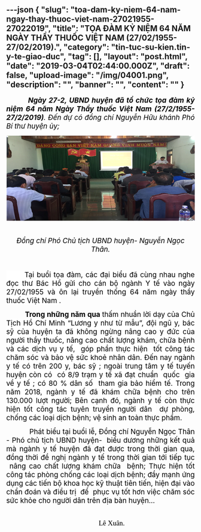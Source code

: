 ---json
{
    "slug": "toa-dam-ky-niem-64-nam-ngay-thay-thuoc-viet-nam-27021955-27022019",
    "title": "TỌA ĐÀM KỶ NIỆM 64 NĂM NGÀY THẦY THUỐC VIỆT NAM (27/02/1955-27/02/2019).",
    "category": "tin-tuc-su-kien.tin-y-te-giao-duc",
    "tag": [],
    "layout": "post.html",
    "date": "2019-03-04T02:44:00.000Z",
    "draft": false,
    "upload-image": "/img/04001.png",
    "description": "",
    "banner": "",
    "__content__": ""
}
---
<p style="text-align:justify"><strong><em><span style="font-size:14.0pt"><span style="color:black">&nbsp; &nbsp; &nbsp; &nbsp; &nbsp;Ng&agrave;y 27-2, UBND huyện đ&atilde; tổ chức tọa đ&agrave;m kỷ niệm 64 năm Ng&agrave;y Thầy thuốc Việt Nam (27/2/1955-27/2/2019)</span></span></em></strong><em><span style="font-size:14.0pt"><span style="color:black">. Đến dự c&oacute; đồng ch&iacute; Nguyễn Hữu kh&aacute;nh Ph&oacute; B&iacute; thư huyện ủy;</span></span></em></p>

<p style="text-align:center"><em><span style="font-size:14.0pt"><span style="color:black"><img alt="" src="/img/04001.png" />&nbsp;</span></span></em></p>

<p style="text-align:center"><em><span style="font-size:14.0pt"><span style="color:black">Đồng ch&iacute; Ph&oacute; Chủ tịch UBND huyện- Nguyễn Ngọc Th&acirc;n.</span></span></em></p>

<p style="text-align:justify"><em>&nbsp;&nbsp;&nbsp;&nbsp;&nbsp;&nbsp;&nbsp;&nbsp;&nbsp;&nbsp;&nbsp;&nbsp;&nbsp;&nbsp;&nbsp;&nbsp;&nbsp;&nbsp; </em></p>

<p style="text-align:justify"><span style="font-size:14.0pt"><span style="background-color:white"><span style="color:black">&nbsp; &nbsp; &nbsp; &nbsp;Tại buổi tọa đ&agrave;m, c&aacute;c đại biểu đ&atilde; c&ugrave;ng nhau nghe </span></span></span><span style="font-size:14.0pt"><span style="background-color:white"><span style="color:black">đọc</span></span></span><span style="font-size:14.0pt"><span style="background-color:white"><span style="color:black"> thư B&aacute;c Hồ gửi cho c&aacute;n bộ ng&agrave;nh Y tế v&agrave;o ng&agrave;y 27/02/1955 v&agrave; &ocirc;n lại truyền thống 64 năm ng&agrave;y thầy thuốc Việt Nam .</span></span></span></p>

<p style="text-align:justify"><strong><span style="font-size:14.0pt"><span style="color:black">&nbsp; &nbsp; &nbsp; &nbsp; &nbsp; Trong những năm qua </span></span></strong> <span style="font-size:14.0pt"><span style="background-color:white"><span style="color:black">thấm nhuần lời dạy của Chủ Tịch Hồ Ch&iacute; Minh &ldquo;Lương y như từ mẫu&rdquo;, đội ngũ y, b&aacute;c sỹ của huyện ta đ&atilde; kh&ocirc;ng ngừng n&acirc;ng cao y đức của người thầy thuốc, n&acirc;ng cao chất lượng kh&aacute;m, chữa bệnh v&agrave; c&aacute;c dịch vụ y tế, &nbsp;g&oacute;p phần thực hiện&nbsp; tốt c&ocirc;ng t&aacute;c chăm s&oacute;c v&agrave; bảo vệ sức khoẻ nh&acirc;n d&acirc;n. Đến nay ng&agrave;nh y tế c&oacute; tr&ecirc;n 200 </span></span></span><span style="font-size:14.0pt"><span style="background-color:white"><span style="color:black">y, b&aacute;c sỹ </span></span></span><span style="font-size:14.0pt"><span style="background-color:white"><span style="color:black">; ngo&agrave;i trung t&acirc;m y tế tuyến huyện c&ograve;n c&oacute;&nbsp; c&oacute; 8/9 trạm y tế x&atilde; đạt chuẩn&nbsp; quốc &nbsp;gia về y tế ; c&oacute; 80 % d&acirc;n số&nbsp; tham gia bảo hiểm tế</span></span></span><span style="font-size:14.0pt"><span style="background-color:white"><span style="color:black">. </span></span></span><span style="font-size:14.0pt"><span style="background-color:white"><span style="color:black">Trong năm 2018, ng&agrave;nh y tế đ&atilde; kh&aacute;m chữa bệnh cho tr&ecirc;n 130.000 lượt người; </span></span></span><span style="font-size:14.0pt"><span style="background-color:white"><span style="color:black">B&ecirc;n cạnh đ&oacute;, ng&agrave;nh y tế c&ograve;n thực hiện tốt c&ocirc;ng t&aacute;c tuy&ecirc;n truyền người d&acirc;n </span></span></span><span style="font-size:14.0pt"><span style="color:black">&nbsp;dự ph&ograve;ng, </span></span><span style="font-size:14.0pt"><span style="color:black">chống c&aacute;c loại dịch bệnh; </span></span><span style="font-size:14.0pt"><span style="color:black">vệ sinh an to&agrave;n thực phẩm</span></span><span style="font-size:14.0pt"><span style="color:black">. </span></span></p>

<p style="text-align:justify"><span style="font-size:14.0pt"><span style="color:black">&nbsp; &nbsp; &nbsp; &nbsp; &nbsp; &nbsp;Ph&aacute;t biểu tại buổi lễ, Đồng ch&iacute; Nguyễn Ngọc Th&acirc;n - Ph&oacute; chủ tịch UBND huyện-&nbsp; biểu dương những kết quả m&agrave; ng&agrave;nh y tế </span></span><span style="font-size:14.0pt"><span style="color:black">huyện </span></span><span style="font-size:14.0pt"><span style="color:black">đ&atilde; đạt được trong thời gian qua, đồng thời đề nghị ng&agrave;nh y tế trong thời gian tới tiếp tục &nbsp;n&acirc;ng cao chất lượng kh&aacute;m chữa &nbsp;bệnh; Thực hiện tốt c&ocirc;ng t&aacute;c ph&ograve;ng chống c&aacute;c loại dịch bệnh; </span></span><span style="font-size:14.0pt"><span style="color:black">đẩy mạnh </span></span><span style="font-size:14.0pt"><span style="background-color:white"><span style="color:black"> ứng dụng c&aacute;c tiến bộ khoa học kỹ thuật ti&ecirc;n tiến, hiện đại v&agrave;o chẩn đo&aacute;n v&agrave; điều trị</span></span></span><span style="font-size:14.0pt"><span style="background-color:white"><span style="color:black">&nbsp; để </span></span></span><span style="font-size:14.0pt"><span style="color:black">&nbsp;phục vụ tốt hơn việc chăm s&oacute;c sức khỏe cho người d&acirc;n</span></span><span style="font-size:14.0pt"><span style="color:black"> tr&ecirc;n địa b&agrave;n huyện</span></span><span style="font-size:14.0pt"><span style="color:black">..</span></span><span style="font-size:14.0pt"><span style="color:black">.</span></span></p>

<p><span style="font-size:14.0pt"><span style="font-family:&quot;Times New Roman&quot;,&quot;serif&quot;"><span style="color:black">&nbsp; &nbsp; &nbsp; &nbsp; &nbsp; &nbsp; &nbsp; &nbsp; &nbsp; &nbsp; &nbsp; &nbsp; &nbsp; &nbsp; &nbsp; &nbsp; &nbsp; &nbsp; &nbsp; &nbsp; &nbsp; &nbsp; &nbsp; &nbsp; &nbsp; &nbsp; &nbsp; &nbsp; &nbsp; &nbsp; &nbsp; &nbsp; &nbsp; &nbsp; &nbsp; &nbsp; &nbsp; &nbsp; &nbsp; &nbsp; &nbsp; &nbsp; &nbsp; &nbsp; &nbsp; &nbsp; &nbsp; &nbsp; &nbsp; &nbsp; &nbsp; &nbsp; &nbsp; &nbsp; &nbsp; &nbsp; &nbsp; &nbsp; &nbsp; &nbsp; &nbsp; &nbsp; &nbsp; &nbsp; &nbsp; &nbsp; &nbsp; &nbsp; &nbsp; &nbsp; &nbsp; &nbsp; &nbsp; &nbsp; &nbsp; &nbsp; &nbsp; &nbsp; &nbsp; &nbsp; &nbsp;L&ecirc; Xu&acirc;n.</span></span></span></p>
